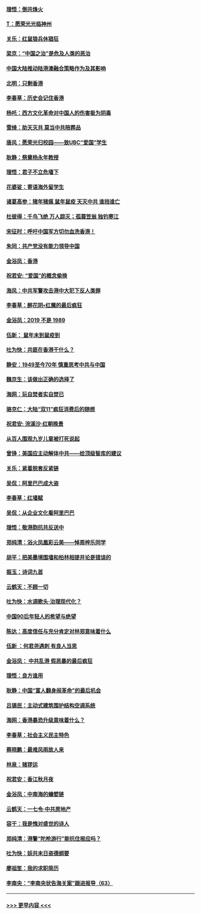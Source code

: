 #### [理悟：倒共烽火](../pages/nsc993/n11668844.md?t=11210755) 
#### [T：愿荣光光临神州](../pages/nsc993/n11668421.md?t=11210755) 
#### [关乐：红鼠狼兵休猖狂](../pages/nsc993/n11668378.md?t=11210755) 
#### [梁京：“中国之治”是危及人类的恶治](../pages/nsc993/n11668328.md?t=11210755) 
#### [中国大陆推动陆港澳融合策略作为及其影响](../pages/nsc993/n11668157.md?t=11210755) 
#### [北明：只剩香港](../pages/nsc993/n11668002.md?t=11210755) 
#### [李春草：历史会记住香港](../pages/nsc993/n11667927.md?t=11210755) 
#### [杨吒：西方文化革命对中国人的伤害极为阴毒](../pages/nsc993/n11664521.md?t=11210755) 
#### [雪绮：助天灭共 莫当中共陪葬品](../pages/nsc993/n11662650.md?t=11210755) 
#### [唐风：愿荣光归校园——致UBC“爱国”学生](../pages/nsc993/n11662194.md?t=11210755) 
#### [耿静：祭奠杨永年教授](../pages/nsc993/n11662514.md?t=11210755) 
#### [理悟：君子不立危墙下](../pages/nsc993/n11662172.md?t=11210755) 
#### [花婆娑：寄语海外留学生](../pages/nsc993/n11662121.md?t=11210755) 
#### [诸葛高参：猪年猪瘟 鼠年鼠疫 天灭中共 谁挡谁亡](../pages/nsc993/n11661980.md?t=11210755) 
#### [杜彼得：千鸟飞绝 万人踪灭；孤蓑笠翁 独钓寒江](../pages/nsc993/n11661170.md?t=11210755) 
#### [宋征时：呼吁中国军方切勿血洗香港！](../pages/nsc993/n11415318.md?t=11210755) 
#### [朱同：共产党没有能力领导中国](../pages/nsc993/n11660421.md?t=11210755) 
#### [金浴凤：香港](../pages/nsc993/n11660419.md?t=11210755) 
#### [祝君安: “爱国”的概念偷换](../pages/nsc993/n11659706.md?t=11210755) 
#### [海风：中共军警攻击港中大犯下反人类罪](../pages/nsc993/n11659632.md?t=11210755) 
#### [李春草：醉花阴•红魔的最后疯狂](../pages/nsc993/n11659287.md?t=11210755) 
#### [金浴凤：2019 不是 1989](../pages/nsc993/n11657663.md?t=11210755) 
#### [伍新： 鼠年未到鼠疫到](../pages/nsc993/n11655098.md?t=11210755) 
#### [吐为快：共匪在香港干什么？](../pages/nsc993/n11654891.md?t=11210755) 
#### [静安：1949至今70年 慎重思考中共与中国](../pages/nsc993/n11651244.md?t=11210755) 
#### [魏京生：该做出正确的选择了](../pages/nsc993/n11653084.md?t=11210755) 
#### [海网：玩自焚者实自焚已](../pages/nsc993/n11652423.md?t=11210755) 
#### [骆克仁：大陆“双11”疯狂消费后的随想](../pages/nsc993/n11652305.md?t=11210755) 
#### [祝君安: 浣溪沙·红朝晚景](../pages/nsc993/n11652258.md?t=11210755) 
#### [从百人围观九岁儿童被打死说起](../pages/nsc993/n11651030.md?t=11210755) 
#### [曾铮：美国应主动解体中共——给顶级智库的建议](../pages/nsc993/n11649888.md?t=11210755) 
#### [关乐：紧着脱套反紧链](../pages/nsc993/n11649069.md?t=11210755) 
#### [吴侃：阿里巴巴成大盗](../pages/nsc993/n11645523.md?t=11210755) 
#### [李春草：红墙赋](../pages/nsc993/n11646389.md?t=11210755) 
#### [吴侃：从企业文化看阿里巴巴](../pages/nsc993/n11645476.md?t=11210755) 
#### [理悟：敬港胞抗共反送中](../pages/nsc993/n11645466.md?t=11210755) 
#### [郑纯清：浴火凤凰彩云美——悼周梓乐同学](../pages/nsc993/n11645155.md?t=11210755) 
#### [胡平：把美墨境围墙和柏林相提并论是错误的](../pages/nsc993/n11645134.md?t=11210755) 
#### [振玉：诗词九首](../pages/nsc993/n11644081.md?t=11210755) 
#### [云鹤天：不顾一切](../pages/nsc993/n11643508.md?t=11210755) 
#### [吐为快：水调歌头·治理现代化？](../pages/nsc993/n11643485.md?t=11210755) 
#### [中国90后年轻人的希望与绝望](../pages/nsc993/n11642317.md?t=11210755) 
#### [陈达：高度信任与充分肯定对林郑意味着什么](../pages/nsc993/n11641441.md?t=11210755) 
#### [伍新 ：何君尧遇刺 有良人当思](../pages/nsc993/n11641503.md?t=11210755) 
#### [金浴凤： 中共乱港  假恶暴的最后疯狂](../pages/nsc993/n11641495.md?t=11210755) 
#### [理悟：良方谁用](../pages/nsc993/n11641463.md?t=11210755) 
#### [耿静：中国“富人翻身闹革命”的最后机会](../pages/nsc993/n11640655.md?t=11210755) 
#### [吕锡民：主动式建筑围护结构空调系统](../pages/nsc993/n11640168.md?t=11210755) 
#### [海网：香港暴恐升级意味着什么？](../pages/nsc993/n11635904.md?t=11210755) 
#### [李春草：社会主义民主特色](../pages/nsc993/n11634657.md?t=11210755) 
#### [蔡晓鹏：最难风雨故人来](../pages/nsc993/n11633145.md?t=11210755) 
#### [林泉：猪猡运](../pages/nsc993/n11631469.md?t=11210755) 
#### [祝君安：香江秋月夜](../pages/nsc993/n11631440.md?t=11210755) 
#### [金浴凤：中南海的蟾嬖链](../pages/nsc993/n11631290.md?t=11210755) 
#### [云鹤天：一七令·中共房地产](../pages/nsc993/n11630084.md?t=11210755) 
#### [容干：我是愧对盛世的诗人](../pages/nsc993/n11630059.md?t=11210755) 
#### [郑纯清：港警“陀枪游行”能抗住报应吗？](../pages/nsc993/n11629999.md?t=11210755) 
#### [吐为快：妖共末日盗德纲要](../pages/nsc993/n11628610.md?t=11210755) 
#### [廖祖笙：我的求职简历](../pages/nsc993/n11628492.md?t=11210755) 
#### [李南央：“李南央状告海关案”跟进报导（63）](../pages/nsc993/n11627039.md?t=11210755) 

----
#### [ >>> 更早内容 <<< ](../indexes/nsc993-earlier.md)
